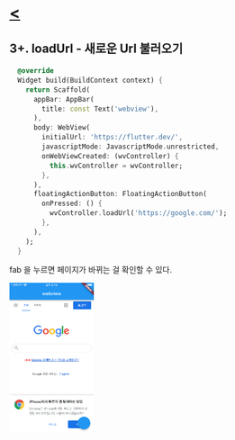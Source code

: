 # [**<**](../README.md)

## 3+. loadUrl - 새로운 Url 불러오기

```dart
  @override
  Widget build(BuildContext context) {
    return Scaffold(
      appBar: AppBar(
        title: const Text('webview'),
      ),
      body: WebView(
        initialUrl: 'https://flutter.dev/',
        javascriptMode: JavascriptMode.unrestricted,
        onWebViewCreated: (wvController) {
          this.wvController = wvController;
        },
      ),
      floatingActionButton: FloatingActionButton(
        onPressed: () {
          wvController.loadUrl('https://google.com/');
        },
      ),
    );
  }
```

fab 을 누르면 페이지가 바뀌는 걸 확인할 수 있다.

[<img src='../screenshots/3-3.png' width=150>]()